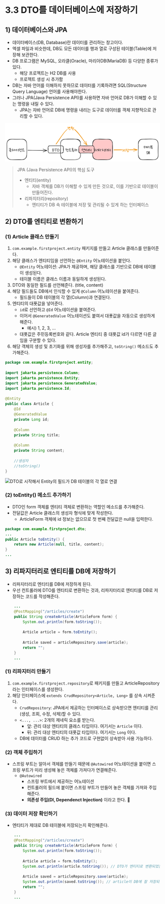 # 3.3 DTO를 데이터베이스에 저장하기
## 1) 데이터베이스와 JPA
- 데이터베이스(DB, Database)란 데이터를 관리하는 창고이다.
- 엑셀 파일과 비슷한데, DB도 모든 데이터를 행과 열로 구성된 테이블(Table)에 저장해 보관한다.
- DB 프로그램은 MySQL, 오라클(Oracle), 마리아DB(MariaDB) 등 다양한 종류가 있다.
	- 해당 프로젝트는 H2 DB를 사용
	- 프로젝트 생성 시 추가함
- DB는 자바 언어를 이해하지 못하므로 데이터를 기록하려면 SQL(Structure Query Language) 언어를 사용해야한다.
- 그러나 JPA(Java Persistence API)를 사용하면 자바 언어로 DB가 이해할 수 있는 명령을 내릴 수 있다.
	- JPA는 자바 언어로 DB에 명령을 내리는 도구로 데이터를 객체 지향적으로 관리할 수 있다.

![DTO를 DB에 저장하는 과정](/media/Spring%20Boot/책/코딩%20자율학습%20스프링부트3%20자바%20백엔드%20개발%20입문/Part%202.%20게시판%20CRUD%20만들기/3.%20게시판%20만들고%20새%20글%20작성하기%20-%20Create/DTO를%20DB에%20저장하는%20과정.png)

> JPA (Java Persistence API)의 핵심 도구
> - 엔티티(entity)
> 	- 자바 객체를 DB가 이해할 수 있게 만든 것으로, 이를 기반으로 테이블이 만들어진다.
> - 리파지터리(repository)
> 	- 엔티티가 DB 속 테이블에 저장 및 관리될 수 있게 하는 인터페이스

## 2) DTO를 엔티티로 변환하기
### (1) Article 클래스 만들기
1. `com.example.firstproject.entity` 패키지를 만들고 Article 클래스를 만들어준다.
2. 해당 클래스가 엔티티임을 선언하는 `@Entity` 어노테이션을 붙인다.
	- `@Entity` 어노테이션: JPA가 제공하며, 해당 클래스를 기반으로 DB에 테이블이 생성된다.
	- 테이블 이름은 클래스 이름과 동일하게 생성된다.
3. DTO와 동일한 필드를 선언해준다. (title, content)
4. 해당 필드들도 DB에서 인식할 수 있게 `@Column` 어노테이션을 붙여준다.
	- 필드들이 DB 테이블의 각 열(Column)과 연결된다.
5. 엔티티의 대푯값을 넣어준다.
	- `id`로 선언하고 `@Id` 어노테이션을 붙여준다.
	- 이어서 `@GeneratedValue` 어노테이션도 붙여서 대푯값을 자동으로 생성하게 해준다.
		- 예시) 1, 2, 3, ...
	- 대푯값은 주민등록번호와 같다. Article 엔티티 중 대푯값 id가 다르면 다른 글임을 구분할 수 있다.
6. 해당 객체의 생성 및 초기화를 위해 생성자를 추가해주고, `toString()` 메소드도 추가해준다.

```java
package com.example.firstproject.entity;

import jakarta.persistence.Column;
import jakarta.persistence.Entity;
import jakarta.persistence.GeneratedValue;
import jakarta.persistence.Id;

@Entity
public class Article {
    @Id
    @GeneratedValue
    private Long id;
    
    @Column
    private String title;
    
    @Column
    private String content;

	//생성자
	//toString()
}
```

![DTO로 시작해서 Entity의 필드가 DB 테이블의 각 열로 연결](/media/Spring%20Boot/책/코딩%20자율학습%20스프링부트3%20자바%20백엔드%20개발%20입문/Part%202.%20게시판%20CRUD%20만들기/3.%20게시판%20만들고%20새%20글%20작성하기%20-%20Create/DTO로%20시작해서%20Entity의%20필드가%20DB%20테이블의%20각%20열로%20연결.svg)

### (2) toEntity() 메소드 추가하기
- DTO인 form 객체를 엔티티 객체로 변환하는 역할인 메소드를 추가해준다.
- 전달값은 Article 클래스의 생성자 형식에 맞게 작성한다.
	- ArticleForm 객체에 id 정보는 없으므로 첫 번째 전달값은 null을 입력한다.

```java
package com.example.firstproject.dto;
...
public Article toEntity() {
    return new Article(null, title, content);
}
...
```

## 3) 리파지터리로 엔티티를 DB에 저장하기
- 리파지터리로 엔티티를 DB에 저장하게 된다.
- 우선 컨트롤러에 DTO를 엔티티로 변환하는 것과, 리파지터리로 엔티티를 DB로 저장하는 코드를 작성해준다.

```java
	...
    @PostMapping("/articles/create")
    public String createArticle(ArticleForm form) {
        System.out.println(form.toString());

        Article article = form.toEntity();
        
        Article saved = articleRepository.save(article);
        return "";
    }
    ...
```

### (1) 리파지터리 만들기
1. `com.example.firstproject.repository`로 패키지를 만들고 ArticleRepository 라는 인터페이스를 생성한다.
2. 해당 인터페이스에 `extends CrudRepository<Article, Long>` 를 상속 시켜준다.
	- `CrudRepository`: JPA에서 제공하는 인터페이스로 상속받으면 엔티티를 관리(생성, 조회, 수정, 삭제)할 수 있다.
	- `<..., ...>`: 2개의 제네릭 요소를 받는다.
		- 앞: 관리 대상 엔티티의 클래스 타입이다. 여기서는 `Article` 이다.
		- 뒤: 관리 대상 엔티티의 대푯값 타입이다. 여기서는 `Long` 이다.
	- DB에 데이터를 CRUD 하는 추가 코드로 구현없이 상속받아 사용 가능하다.

### (2) 객체 주입하기
- 스프링 부트는 알아서 객체를 만들기 때문에 `@Autowired` 어노테이션을 붙이면 스프링 부트가 미리 생성해 놓은 객체를 가져다가 연결해준다.
	- `@Autowired`
		- 스프링 부트에서 제공하는 어노테이션
		- 컨트롤러의 필드에 붙이면 스프링 부트가 만들어 놓은 객체를 가져와 주입해준다.
		- **의존성 주입(DI, Dependenct Injection)** 이라고 한다.

### (3) 데이터 저장 확인하기
- 엔티티가 제대로 DB 테이블에 저장되는지 확인해준다.

```java
	...
    @PostMapping("/articles/create")
    public String createArticle(ArticleForm form) {
        System.out.println(form.toString());

        Article article = form.toEntity();
        System.out.println(article.toString()); // DTO가 엔티티로 변환되었는지 확인
        
        Article saved = articleRepository.save(article);
        System.out.println(saved.toString()); // article이 DB에 잘 저장되었는지 확인
        return "";
    }
    ...
```